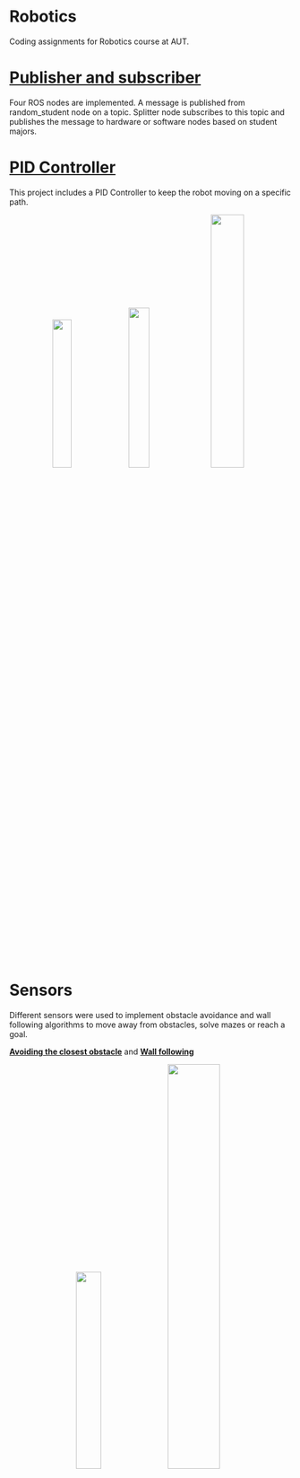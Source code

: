 # Robotics

Coding assignments for Robotics course at AUT.

# [Publisher and subscriber](/HW1/catkin_ws/src/rand_stu)

Four ROS nodes are implemented. A message is published from random_student node on a topic. Splitter node subscribes to this topic and publishes the message to hardware or software nodes based on student majors.

# [PID Controller](/HW2/All_scenarios)

This project includes a PID Controller to keep the robot moving on a specific path.

<p align="center">
  <img src="https://user-images.githubusercontent.com/79719208/195675084-c10c9c3c-601d-45b6-8e87-d54662f60a39.png" width=26% height=26%>
  <img src="https://user-images.githubusercontent.com/79719208/195676665-e5cd7ec0-1aad-4467-a906-dbad8324a0ae.png" width=27% height=27%>
  <img src="https://user-images.githubusercontent.com/79719208/195677224-351b888c-8841-46c8-a66e-e426b815ae37.png" width=34% height=34%>
</p>

# Sensors
Different sensors were used to implement obstacle avoidance and wall following algorithms to move away from obstacles, solve mazes or reach a goal.

**[Avoiding the closest obstacle](/HW3/sen_one/sen_one/src)** and **[Wall following](/HW3/ros_tutorial/src)**
<p align="center">
  <img src="https://user-images.githubusercontent.com/79719208/195691001-40b4a9ce-1f13-4eb5-89b1-e5895eb91703.jpg" width=30% height=30%>
  <img src="https://user-images.githubusercontent.com/79719208/195691401-c4ba5b05-5595-473e-ad24-6fd0740b08c6.png" width=43% height=43%>
</p>
